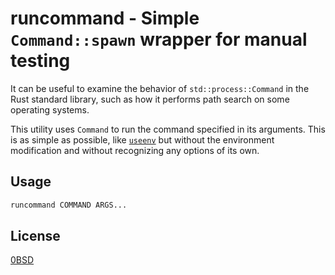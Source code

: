 # runcommand - Simple `Command::spawn` wrapper for manual testing

It can be useful to examine the behavior of `std::process::Command` in the Rust standard library, such as how it performs path search on some operating systems.

This utility uses `Command` to run the command specified in its arguments. This is as simple as possible, like [`useenv`](ihttps://github.com/EliahKagan/useenv) but without the environment modification and without recognizing any options of its own.

## Usage

```sh
runcommand COMMAND ARGS...
```

## License

[0BSD](LICENSE)
